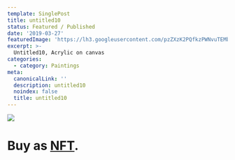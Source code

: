 ```yaml
---
template: SinglePost
title: untitled10
status: Featured / Published
date: '2019-03-27'
featuredImage: 'https://lh3.googleusercontent.com/pzZXzK2PQfkzPWNvuTEMbACGNPvnBDxg2aLbdkTOlNPCwWQZNEc9c8QWN7wtuceCP4u1779SP6r7NEI6rBw9PaFRUf0iS0ziP18jxvA=w600'
excerpt: >-
  Untitled10, Acrylic on canvas
categories:
  - category: Paintings
meta:
  canonicalLink: ''
  description: untitled10
  noindex: false
  title: untitled10
---
```

![](https://lh3.googleusercontent.com/pzZXzK2PQfkzPWNvuTEMbACGNPvnBDxg2aLbdkTOlNPCwWQZNEc9c8QWN7wtuceCP4u1779SP6r7NEI6rBw9PaFRUf0iS0ziP18jxvA=w600)

# Buy as **[NFT](https://opensea.io/assets/0x495f947276749ce646f68ac8c248420045cb7b5e/62039412101769961261145110206393106663163125283349866564998716381618354782209/)**.

